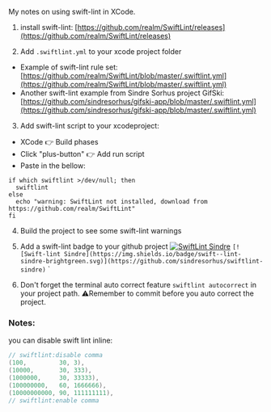 My notes on using swift-lint in XCode<!--more-->.

1. install swift-lint: [https://github.com/realm/SwiftLint/releases](https://github.com/realm/SwiftLint/releases)

2. Add `.swiftlint.yml` to your xcode project folder
- Example of swift-lint rule set: [https://github.com/realm/SwiftLint/blob/master/.swiftlint.yml](https://github.com/realm/SwiftLint/blob/master/.swiftlint.yml)
- Another swift-lint example from Sindre Sorhus project GifSki: [https://github.com/sindresorhus/gifski-app/blob/master/.swiftlint.yml](https://github.com/sindresorhus/gifski-app/blob/master/.swiftlint.yml)

3. Add swift-lint script to your xcodeproject:
- XCode 👉 Build phases
- Click "plus-button" 👉 Add run script
- Paste in the bellow:

```
if which swiftlint >/dev/null; then
  swiftlint
else
  echo "warning: SwiftLint not installed, download from https://github.com/realm/SwiftLint"
fi
```

4. Build the project to see some swift-lint warnings

5. Add a swift-lint badge to your github project [![SwiftLint Sindre](https://img.shields.io/badge/SwiftLint-Sindre-hotpink.svg)](https://github.com/sindresorhus/swiftlint-sindre) `[![Swift-lint Sindre](https://img.shields.io/badge/swift--lint-sindre-brightgreen.svg)](https://github.com/sindresorhus/swiftlint-sindre)`
`

6. Don't forget the terminal auto correct feature `swiftlint autocorrect` in your project path. ⚠️️Remember to commit before you auto correct the project.


### Notes:

you can disable swift lint inline:
```swift
// swiftlint:disable comma
(100,         30, 3),
(10000,       30, 333),
(1000000,     30, 33333),
(100000000,   60, 1666666),
(10000000000, 90, 111111111),
// swiftlint:enable comma
```
